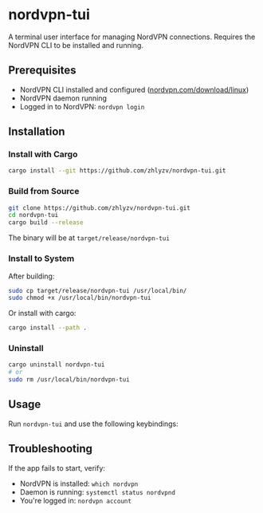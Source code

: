 # nordvpn-tui

A terminal user interface for managing NordVPN connections. Requires the NordVPN CLI to be installed and running.

## Prerequisites

- NordVPN CLI installed and configured ([nordvpn.com/download/linux](https://nordvpn.com/download/linux/))
- NordVPN daemon running
- Logged in to NordVPN: `nordvpn login`

## Installation

### Install with Cargo

```bash
cargo install --git https://github.com/zhlyzv/nordvpn-tui.git
```

### Build from Source

```bash
git clone https://github.com/zhlyzv/nordvpn-tui.git
cd nordvpn-tui
cargo build --release
```

The binary will be at `target/release/nordvpn-tui`

### Install to System

After building:

```bash
sudo cp target/release/nordvpn-tui /usr/local/bin/
sudo chmod +x /usr/local/bin/nordvpn-tui
```

Or install with cargo:

```bash
cargo install --path .
```

### Uninstall

```bash
cargo uninstall nordvpn-tui
# or
sudo rm /usr/local/bin/nordvpn-tui
```

## Usage

Run `nordvpn-tui` and use the following keybindings:

## Troubleshooting

If the app fails to start, verify:
- NordVPN is installed: `which nordvpn`
- Daemon is running: `systemctl status nordvpnd`
- You're logged in: `nordvpn account`
